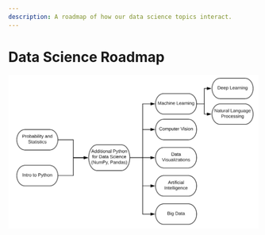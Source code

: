 ```yaml
---
description: A roadmap of how our data science topics interact.
---
```


# Data Science Roadmap

![](../../../.gitbook/assets/data-science-roadmap.png)


